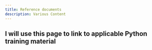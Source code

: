 ```yaml
---
title: Reference documents
description: Various Content
---
```


##  I will use this page to link to applicable Python training material
 
